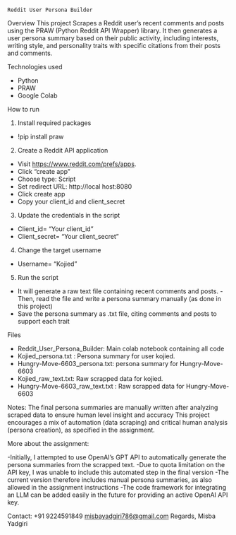                                                                         Reddit User Persona Builder

Overview
This project Scrapes a Reddit user’s recent comments and posts using the PRAW (Python Reddit API Wrapper) library.
It then generates a user persona summary based on their public activity, including interests, writing style, and personality traits with specific citations from their posts and comments.

Technologies used
-	Python
-	PRAW
-	Google Colab

How to run
1.	Install required packages
-	!pip install praw

2.	Create a Reddit API application 

-	Visit https://www.reddit.com/prefs/apps.
-	Click “create app”
-	Choose type: Script
-	Set redirect URL: http://local host:8080
-	Click create app
-	Copy your client_id and client_secret

3.	 Update the credentials in the script 

-	Client_id= “Your client_id”
-	Client_secret= “Your client_secret”

4.	 Change the target username
   
-	Username= “Kojied”

5.	Run the script 
-	It will generate a raw text file containing recent comments and posts.
-Then, read the file and write a persona summary manually (as done in this project)
-	Save the persona summary as .txt file, citing comments and posts to support each trait

 Files
-	Reddit_User_Persona_Builder: Main colab notebook containing all code
-	Kojied_persona.txt : Persona summary for user kojied.
-	Hungry-Move-6603_persona.txt: persona summary for Hungry-Move-6603
-	Kojied_raw_text.txt: Raw scrapped data for kojied.
-	Hungry-Move-6603_raw_text.txt : Raw scrapped data for Hungry-Move-6603

  Notes:
The final persona summaries are manually written after analyzing scraped data to ensure human level insight and accuracy
This project encourages a mix of automation (data scraping) and critical human analysis (persona creation), as specified in the assignment.

More about the assignment:

-Initially, I attempted to use OpenAI’s GPT API to automatically generate the persona summaries from the scrapped text.
-Due to quota limitation on the API key, I was unable to include this automated step in the final version
-The current version therefore includes manual persona summaries, as also allowed in the assignment instructions
-The code framework for integrating an LLM can be added easily in the future for providing an active OpenAI API key.


Contact:
+91 9224591849
misbayadgiri786@gmail.com
Regards,
Misba Yadgiri








































